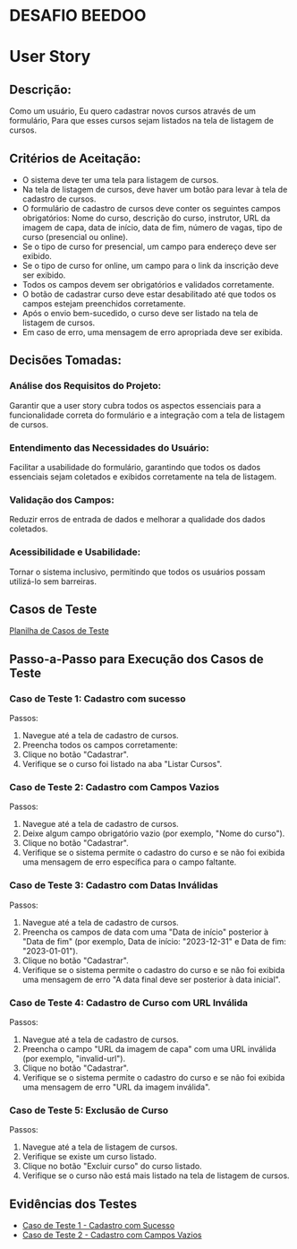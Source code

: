 # DESAFIO BEEDOO

# User Story

## **Descrição:**
Como um usuário,
Eu quero cadastrar novos cursos através de um formulário,
Para que esses cursos sejam listados na tela de listagem de cursos.

## **Critérios de Aceitação:**
- O sistema deve ter uma tela para listagem de cursos.
- Na tela de listagem de cursos, deve haver um botão para levar à tela de cadastro de cursos.
- O formulário de cadastro de cursos deve conter os seguintes campos obrigatórios: Nome do curso, descrição do curso, instrutor, URL da imagem de capa, data de início, data de fim, número de vagas, tipo de curso (presencial ou online).
- Se o tipo de curso for presencial, um campo para endereço deve ser exibido.
- Se o tipo de curso for online, um campo para o link da inscrição deve ser exibido.
- Todos os campos devem ser obrigatórios e validados corretamente.
- O botão de cadastrar curso deve estar desabilitado até que todos os campos estejam preenchidos corretamente.
- Após o envio bem-sucedido, o curso deve ser listado na tela de listagem de cursos.
- Em caso de erro, uma mensagem de erro apropriada deve ser exibida.

## Decisões Tomadas:

### Análise dos Requisitos do Projeto:
Garantir que a user story cubra todos os aspectos essenciais para a funcionalidade correta do formulário e a integração com a tela de listagem de cursos.

### Entendimento das Necessidades do Usuário:
Facilitar a usabilidade do formulário, garantindo que todos os dados essenciais sejam coletados e exibidos corretamente na tela de listagem.

### Validação dos Campos:
Reduzir erros de entrada de dados e melhorar a qualidade dos dados coletados.

### Acessibilidade e Usabilidade:
Tornar o sistema inclusivo, permitindo que todos os usuários possam utilizá-lo sem barreiras.

## Casos de Teste
[Planilha de Casos de Teste](https://docs.google.com/spreadsheets/d/1Qr71w3px3hI-8yiCwXC1dDrGrHwPp5-AjKKGXFb2R6Y/edit?usp=sharing)

## Passo-a-Passo para Execução dos Casos de Teste

### Caso de Teste 1: Cadastro com sucesso
Passos:
1. Navegue até a tela de cadastro de cursos.
2. Preencha todos os campos corretamente:
3. Clique no botão "Cadastrar".
4. Verifique se o curso foi listado na aba "Listar Cursos".

### Caso de Teste 2: Cadastro com Campos Vazios
Passos:
1. Navegue até a tela de cadastro de cursos.
2. Deixe algum campo obrigatório vazio (por exemplo, "Nome do curso").
3. Clique no botão "Cadastrar".
4. Verifique se o sistema permite o cadastro do curso e se não foi exibida uma mensagem de erro específica para o campo faltante.

### Caso de Teste 3: Cadastro com Datas Inválidas
Passos:
1. Navegue até a tela de cadastro de cursos.
2. Preencha os campos de data com uma "Data de início" posterior à "Data de fim" (por exemplo, Data de início: "2023-12-31" e Data de fim: "2023-01-01").
4. Clique no botão "Cadastrar".
5. Verifique se o sistema permite o cadastro do curso e se não foi exibida uma mensagem de erro "A data final deve ser posterior à data inicial".

### Caso de Teste 4: Cadastro de Curso com URL Inválida
Passos:
1. Navegue até a tela de cadastro de cursos.
2. Preencha o campo "URL da imagem de capa" com uma URL inválida (por exemplo, "invalid-url").
3. Clique no botão "Cadastrar".
4. Verifique se o sistema permite o cadastro do curso e se não foi exibida uma mensagem de erro "URL da imagem inválida".

### Caso de Teste 5: Exclusão de Curso
Passos:
1. Navegue até a tela de listagem de cursos.
2. Verifique se existe um curso listado.
3. Clique no botão "Excluir curso" do curso listado.
4. Verifique se o curso não está mais listado na tela de listagem de cursos.

## Evidências dos Testes

- [Caso de Teste 1 - Cadastro com Sucesso]()
- [Caso de Teste 2 - Cadastro com Campos Vazios]()
